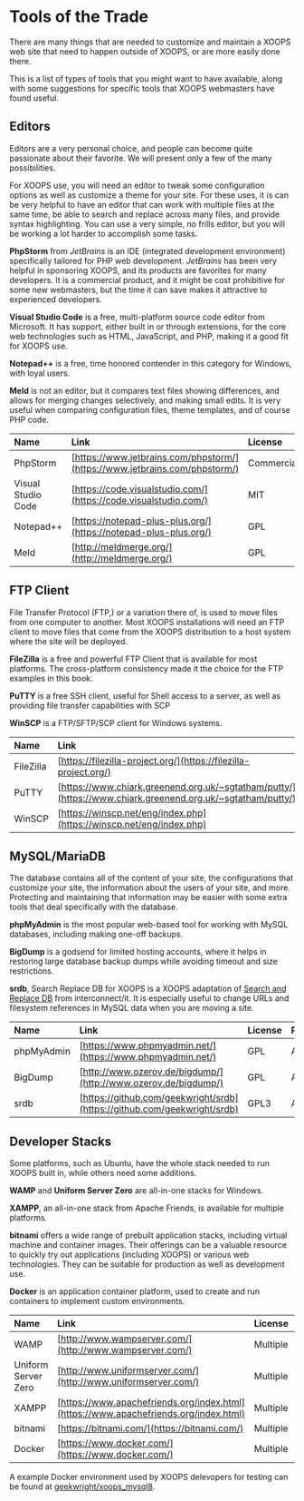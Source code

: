 # Tools of the Trade

There are many things that are needed to customize and maintain a XOOPS web site that need to happen outside of XOOPS, or are more easily done there.

This is a list of types of tools that you might want to have available, along with some suggestions for specific tools that XOOPS webmasters have found useful.

## Editors

Editors are a very personal choice, and people can become quite passionate about their favorite. We will present only a few of the many possibilities.

For XOOPS use, you will need an editor to tweak some configuration options as well as customize a theme for your site. For these uses, it is can be very helpful to have an editor that can work with multiple files at the same time, be able to search and replace across many files, and provide syntax highlighting. You can use a very simple, no frills editor, but you will be working a lot harder to accomplish some tasks.

**PhpStorm** from _JetBrains_ is an IDE \(integrated development environment\) specifically tailored for PHP web development. _JetBrains_ has been very helpful in sponsoring XOOPS, and its products are favorites for many developers. It is a commercial product, and it might be cost prohibitive for some new webmasters, but the time it can save makes it attractive to experienced developers.

**Visual Studio Code** is a free, multi-platform source code editor from Microsoft. It has support, either built in or through extensions, for the core web technologies such as HTML, JavaScript, and PHP, making it a good fit for XOOPS use.

**Notepad++** is a free, time honored contender in this category for Windows, with loyal users.

**Meld** is not an editor, but it compares text files showing differences, and allows for merging changes selectively, and making small edits. It is very useful when comparing configuration files, theme templates, and of course PHP code.

| Name | Link | License | Platform |
| :--- | :--- | :--- | :--- |
| PhpStorm | [https://www.jetbrains.com/phpstorm/](https://www.jetbrains.com/phpstorm/) | Commercial | Any |
| Visual Studio Code | [https://code.visualstudio.com/](https://code.visualstudio.com/) | MIT | Any |
| Notepad++ | [https://notepad-plus-plus.org/](https://notepad-plus-plus.org/) | GPL | Win |
| Meld | [http://meldmerge.org/](http://meldmerge.org/) | GPL | Any |

## FTP Client

File Transfer Protocol \(FTP,\) or a variation there of, is used to move files from one computer to another. Most XOOPS installations will need an FTP client to move files that come from the XOOPS distribution to a host system where the site will be deployed.

**FileZilla** is a free and powerful FTP Client that is available for most platforms. The cross-platform consistency made it the choice for the FTP examples in this book.

**PuTTY** is a free SSH client, useful for Shell access to a server, as well as providing file transfer capabilities with SCP

**WinSCP** is a FTP/SFTP/SCP client for Windows systems.

| Name | Link | License | Platform |
| :--- | :--- | :--- | :--- |
| FileZilla | [https://filezilla-project.org/](https://filezilla-project.org/) | GPL | Any |
| PuTTY | [https://www.chiark.greenend.org.uk/~sgtatham/putty/](https://www.chiark.greenend.org.uk/~sgtatham/putty/) | BSD | Win/\*nix |
| WinSCP | [https://winscp.net/eng/index.php](https://winscp.net/eng/index.php) | GPL | Windows |

## MySQL/MariaDB

The database contains all of the content of your site, the configurations that customize your site, the information about the users of your site, and more. Protecting and maintaining that information may be easier with some extra tools that deal specifically with the database.

**phpMyAdmin** is the most popular web-based tool for working with MySQL databases, including making one-off backups.

**BigDump** is a godsend for limited hosting accounts, where it helps in restoring large database backup dumps while avoiding timeout and size restrictions.

**srdb**, Search Replace DB for XOOPS is a XOOPS adaptation of [Search and Replace DB](https://github.com/interconnectit/Search-Replace-DB) from interconnect/it. It is especially useful to change URLs and filesystem references in MySQL data when you are moving a site.

| Name | Link | License | Platform |
| :--- | :--- | :--- | :--- |
| phpMyAdmin | [https://www.phpmyadmin.net/](https://www.phpmyadmin.net/) | GPL | Any |
| BigDump | [http://www.ozerov.de/bigdump/](http://www.ozerov.de/bigdump/) | GPL | Any |
| srdb | [https://github.com/geekwright/srdb](https://github.com/geekwright/srdb) | GPL3 | Any |

## Developer Stacks

Some platforms, such as Ubuntu, have the whole stack needed to run XOOPS built in, while others need some additions.

**WAMP** and **Uniform Server Zero** are all-in-one stacks for Windows.

**XAMPP**, an all-in-one stack from Apache Friends, is available for multiple platforms.

**bitnami** offers a wide range of prebuilt application stacks, including virtual machine and container images. Their offerings can be a valuable resource to quickly try out applications \(including XOOPS\) or various web technologies. They can be suitable for production as well as development use.

**Docker** is an application container platform, used to create and run containers to implement custom environments. 

| Name | Link | License | Platform |
| :--- | :--- | :--- | :--- |
| WAMP | [http://www.wampserver.com/](http://www.wampserver.com/) | Multiple | Win |
| Uniform Server Zero | [http://www.uniformserver.com/](http://www.uniformserver.com/) | Multiple | Win |
| XAMPP | [https://www.apachefriends.org/index.html](https://www.apachefriends.org/index.html) | Multiple | Any |
| bitnami | [https://bitnami.com/](https://bitnami.com/) | Multiple | Any |
| Docker | [https://www.docker.com/](https://www.docker.com/) | Multiple | Any |

 A example Docker environment used by XOOPS delevopers for testing can be found at [geekwright/xoops_mysql8](https://github.com/geekwright/xoops_mysql8).